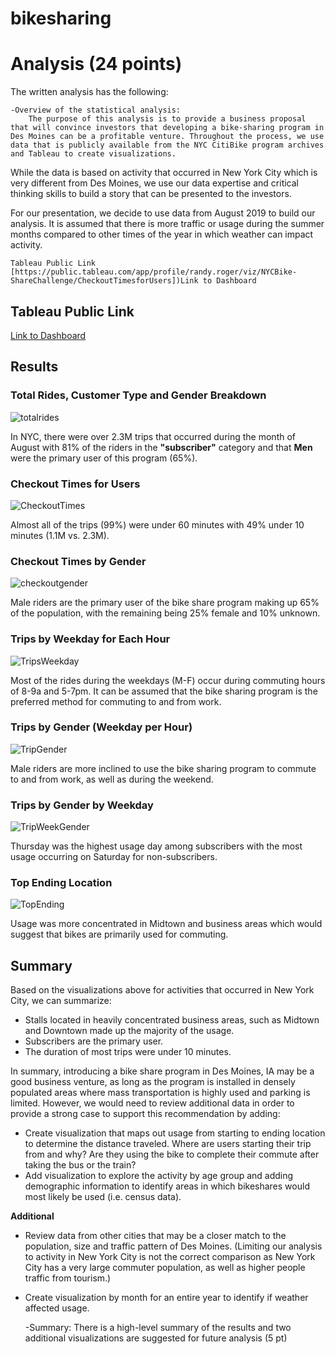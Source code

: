 # bikesharing
# Analysis (24 points)

The written analysis has the following:

    -Overview of the statistical analysis:
        The purpose of this analysis is to provide a business proposal that will convince investors that developing a bike-sharing program in Des Moines can be a profitable venture. Throughout the process, we use data that is publicly available from the NYC CitiBike program archives and Tableau to create visualizations.

While the data is based on activity that occurred in New York City which is very different from Des Moines, we use our data expertise and critical thinking skills to build a story that can be presented to the investors.

For our presentation, we decide to use data from August 2019 to build our analysis. It is assumed that there is more traffic or usage during the summer months compared to other times of the year in which weather can impact activity.
        
    Tableau Public Link
    [https://public.tableau.com/app/profile/randy.roger/viz/NYCBike-ShareChallenge/CheckoutTimesforUsers])Link to Dashboard
## Tableau Public Link

[Link to Dashboard](https://public.tableau.com/profile/amy.lio#!/vizhome/NYC_CitiBike_Challenge_Submission/BikeShareAnalysis-Deliverable3)

## Results

### Total Rides, Customer Type and Gender Breakdown

![totalrides](https://github.com/amylio/BikeSharing/blob/main/Images/TotalRidesUserGender2.png)

In NYC, there were over 2.3M trips that occurred during the month of August with 81% of the riders in the **"subscriber"** category and that **Men** were the primary user of this program (65%).


### Checkout Times for Users

![CheckoutTimes](https://github.com/amylio/BikeSharing/blob/main/Images/CheckoutTimes%20(Del%202%2C%20part%201).png)

Almost all of the trips (99%) were under 60 minutes with 49% under 10 minutes (1.1M vs. 2.3M).


### Checkout Times by Gender

![checkoutgender](https://github.com/amylio/BikeSharing/blob/main/Images/CheckoutTimesByGender%20(Del%202%2C%20part%202).png)

Male riders are the primary user of the bike share program making up 65% of the population, with the remaining being 25% female and 10% unknown.


### Trips by Weekday for Each Hour

![TripsWeekday](https://github.com/amylio/BikeSharing/blob/main/Images/TripsWeekday%20(Del%202%2C%20part%203).png)

Most of the rides during the weekdays (M-F) occur during commuting hours of 8-9a and 5-7pm. It can be assumed that the bike sharing program is the preferred method for commuting to and from work. 


### Trips by Gender (Weekday per Hour)

![TripGender](https://github.com/amylio/BikeSharing/blob/main/Images/TripsWeekdayGender%20(Del%202,%20part%204).png?raw=true)

Male riders are more inclined to use the bike sharing program to commute to and from work, as well as during the weekend.


### Trips by Gender by Weekday

![TripWeekGender](https://github.com/amylio/BikeSharing/blob/main/Images/TripsbyGender%20(Del%202%2C%20part%205).png)

Thursday was the highest usage day among subscribers with the most usage occurring on Saturday for non-subscribers.


### Top Ending Location

![TopEnding](https://github.com/amylio/BikeSharing/blob/main/Images/TopEndingLocation.png)

Usage was more concentrated in Midtown and business areas which would suggest that bikes are primarily used for commuting.

## Summary

Based on the visualizations above for activities that occurred in New York City, we can summarize:

* Stalls located in heavily concentrated business areas, such as Midtown and Downtown made up the majority of the usage. 
* Subscribers are the primary user.
* The duration of most trips were under 10 minutes.

In summary, introducing a bike share program in Des Moines, IA may be a good business venture, as long as the program is installed in densely populated areas where mass transportation is highly used and parking is limited. However, we would need to review additional data in order to provide a strong case to support this recommendation by adding:

* Create visualization that maps out usage from starting to ending location to determine the distance traveled. Where are users starting their trip from and why? Are they using the bike to complete their commute after taking the bus or the train? 
* Add visualization to explore the activity by age group and adding demographic information to identify areas in which bikeshares would most likely be used (i.e. census data).

**Additional**

* Review data from other cities that may be a closer match to the population, size and traffic pattern of Des Moines. (Limiting our analysis to activity in New York City is not the correct comparison as New York City has a very large commuter population, as well as higher people traffic from tourism.)
* Create visualization by month for an entire year to identify if weather affected usage.

    
       

    -Summary:
        There is a high-level summary of the results and two additional visualizations are suggested for future analysis (5 pt)
